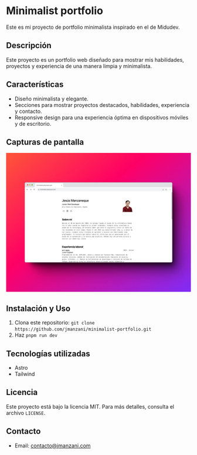 # Minimalist portfolio

Este es mi proyecto de portfolio minimalista inspirado en el de Midudev.

## Descripción

Este proyecto es un portfolio web diseñado para mostrar mis habilidades, proyectos y experiencia de una manera limpia y minimalista.

## Características

- Diseño minimalista y elegante.
- Secciones para mostrar proyectos destacados, habilidades, experiencia y contacto.
- Responsive design para una experiencia óptima en dispositivos móviles y de escritorio.

## Capturas de pantalla

![Captura de pantalla Minimalist Portfolio](public/minimalist-portfolio.webp)

## Instalación y Uso

1. Clona este repositorio: `git clone https://github.com/jmanzani/minimalist-portfolio.git`
2. Haz `pnpm run dev`

## Tecnologías utilizadas

- Astro
- Tailwind

## Licencia

Este proyecto está bajo la licencia MIT. Para más detalles, consulta el archivo `LICENSE`.

## Contacto

- Email: contacto@jmanzani.com
